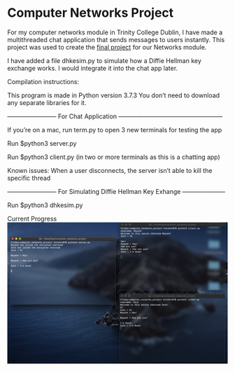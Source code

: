 # Computer Networks Project

For my computer networks module in Trinity College Dublin, I have made a multithreaded chat application that sends messages to users instantly. This project was used to create the [final project](https://github.com/hotshot07/project2) for our Networks module.

I have added a file dhkesim.py to simulate how a Diffie Hellman key exchange works. I would integrate it into the chat app later.


Compilation instructions:

This program is made in Python version 3.7.3
You don’t need to download any separate libraries for it.

———————— For Chat Application —————————————————

If you’re on a mac, run term.py to open 3 new terminals for testing the app

Run $python3 server.py

Run $python3 client.py  (in two or more terminals as this is a chatting app)

Known issues: When a user disconnects, the server isn’t able to kill the specific thread

———————— For Simulating Diffie Hellman Key Exhange ———————

Run $python3 dhkesim.py


Current Progress
![Progress](progress.jpg)
